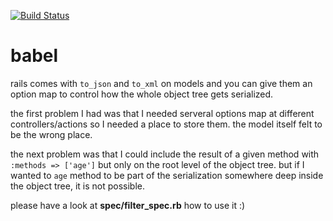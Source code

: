 [![Build Status](https://secure.travis-ci.org/mkristian/babel.png)](http://travis-ci.org/mkristian/babel)

# babel #

rails comes with `to_json` and `to_xml` on models and you can give them an option map to control how the whole object tree gets serialized.

the first problem I had was that I needed serveral options map at different controllers/actions so I needed a place to store them. the model itself felt to be the wrong place.

the next problem was that I could include the result of a given method with `:methods => ['age']` but only on the root level of the object tree. but if I wanted to `age` method to be part of the serialization somewhere deep inside the object tree, it is not possible.

please have a look at **spec/filter_spec.rb** how to use it :)
